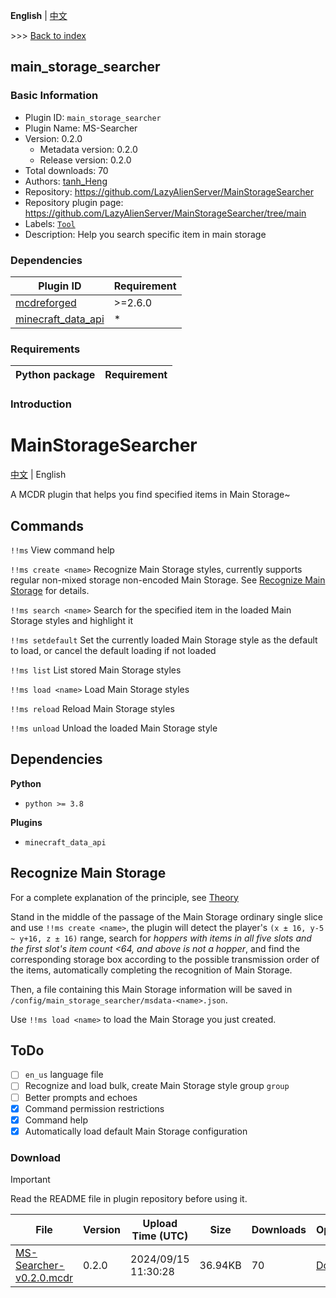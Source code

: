 **English** | [中文](readme-zh_cn.md)

\>\>\> [Back to index](/readme.md)

## main_storage_searcher

### Basic Information

- Plugin ID: `main_storage_searcher`
- Plugin Name: MS-Searcher
- Version: 0.2.0
  - Metadata version: 0.2.0
  - Release version: 0.2.0
- Total downloads: 70
- Authors: [tanh_Heng](https://github.com/tanhHeng)
- Repository: https://github.com/LazyAlienServer/MainStorageSearcher
- Repository plugin page: https://github.com/LazyAlienServer/MainStorageSearcher/tree/main
- Labels: [`Tool`](/labels/tool/readme.md)
- Description: Help you search specific item in main storage

### Dependencies

| Plugin ID | Requirement |
| --- | --- |
| [mcdreforged](https://github.com/Fallen-Breath/MCDReforged) | \>=2.6.0 |
| [minecraft_data_api](/plugins/minecraft_data_api/readme.md) | * |

### Requirements

| Python package | Requirement |
| --- | --- |

### Introduction

# MainStorageSearcher

[中文](https://github.com/LazyAlienServer/MainStorageSearcher/tree/main/./README.md) | English

A MCDR plugin that helps you find specified items in Main Storage~

## Commands

`!!ms` View command help

`!!ms create <name>` Recognize Main Storage styles, currently supports regular non-mixed storage non-encoded Main Storage. See [Recognize Main Storage](#recognize-main-storage) for details.

`!!ms search <name>` Search for the specified item in the loaded Main Storage styles and highlight it

`!!ms setdefault` Set the currently loaded Main Storage style as the default to load, or cancel the default loading if not loaded

`!!ms list` List stored Main Storage styles

`!!ms load <name>` Load Main Storage styles

`!!ms reload` Reload Main Storage styles

`!!ms unload` Unload the loaded Main Storage style

## Dependencies

**Python**

- `python >= 3.8`

**Plugins**

- `minecraft_data_api`

## Recognize Main Storage

For a complete explanation of the principle, see [Theory](https://github.com/LazyAlienServer/MainStorageSearcher/tree/main//docs/theory.md)

Stand in the middle of the passage of the Main Storage ordinary single slice and use `!!ms create <name>`, the plugin will detect the player's `(x ± 16, y-5 ~ y+16, z ± 16)` range, search for *hoppers with items in all five slots and the first slot's item count <64, and above is not a hopper*, and find the corresponding storage box according to the possible transmission order of the items, automatically completing the recognition of Main Storage.

Then, a file containing this Main Storage information will be saved in `/config/main_storage_searcher/msdata-<name>.json`.

Use `!!ms load <name>` to load the Main Storage you just created.

## ToDo

- [ ] `en_us` language file
- [ ] Recognize and load bulk, create Main Storage style group `group`
- [ ] Better prompts and echoes
- [x] Command permission restrictions
- [x] Command help
- [x] Automatically load default Main Storage configuration

### Download

> [!IMPORTANT]
> Read the README file in plugin repository before using it.

| File | Version | Upload Time (UTC) | Size | Downloads | Operations |
| --- | --- | --- | --- | --- | --- |
| [MS-Searcher-v0.2.0.mcdr](https://github.com/LazyAlienServer/MainStorageSearcher/releases/tag/v0.2.0) | 0.2.0 | 2024/09/15 11:30:28 | 36.94KB | 70 | [Download](https://github.com/LazyAlienServer/MainStorageSearcher/releases/download/v0.2.0/MS-Searcher-v0.2.0.mcdr) |

